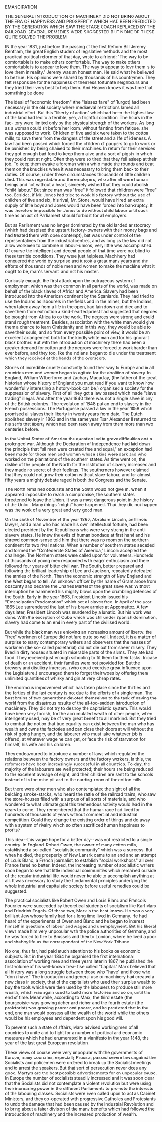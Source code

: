 EMANCIPATION

THE GENERAL INTRODUCTION OF MACHINERY
DID NOT BRING ABOUT THE ERA OF
HAPPINESS AND PROSPERITY WHICH
HAD BEEN PREDICTED BY THE GENERATION
WHICH SAW THE STAGE COACH REPLACED
BY THE RAILROAD. SEVERAL
REMEDIES WERE SUGGESTED BUT NONE
OF THESE QUITE SOLVED THE PROBLEM


IN the year 1831, just before the passing of the first Reform
Bill Jeremy Bentham, the great English student of legislative
methods and the most practical political reformer of that
day, wrote to a friend: "The way to be comfortable is to
make others comfortable. The way to make others comfortable
is to appear to love them. The way to appear to love them
is to love them in reality." Jeremy was an honest man. He
said what he believed to be true. His opinions were shared by
thousands of his countrymen. They felt responsible for the
happiness of their less fortunate neighbours and they tried
their very best to help them. And Heaven knows it was time
that something be done!

The ideal of "economic freedom" (the "laissez faire" of
Turgot) had been necessary in the old society where mediaeval
restrictions lamed all industrial effort. But this "liberty of
action" which had been the highest law of the land had led to
a terrible, yea, a frightful condition. The hours in the fac-
tory were limited only by the physical strength of the workers.
As long as a woman could sit before her loom, without
fainting from fatigue, she was supposed to work. Children of
five and six were taken to the cotton mills, to save them from
the dangers of the street and a life of idleness. A law had
been passed which forced the children of paupers to go to work
or be punished by being chained to their machines. In return
for their services they got enough bad food to keep them alive
and a sort of pigsty in which they could rest at night. Often
they were so tired that they fell asleep at their job. To keep
them awake a foreman with a whip made the rounds and beat
them on the knuckles when it was necessary to bring them back
to their duties. Of course, under these circumstances thousands
of little children died. This was regrettable and the employers,
who after all were human beings and not without a heart, sincerely
wished that they could abolish "child labour." But since
man was "free" it followed that children were "free" too.
Besides, if Mr. Jones had tried to work his factory without the
use of children of five and six, his rival, Mr. Stone, would have
hired an extra supply of little boys and Jones would have been
forced into bankruptcy. It was therefore impossible for Jones
to do without child labour until such time as an act of Parliament
should forbid it for all employers.

But as Parliament was no longer dominated by the old
landed aristocracy (which had despised the upstart factory-
owners with their money bags and had treated them with open
contempt), but was under control of the representatives from
the industrial centres, and as long as the law did not allow
workmen to combine in labour-unions, very little was accomplished.
Of course the intelligent and decent people of that
time were not blind to these terrible conditions. They were
just helpless. Machinery had conquered the world by surprise
and it took a great many years and the efforts of thousands
of noble men and women to make the machine what it
ought to be, man's servant, and not his master.

Curiously enough, the first attack upon the outrageous
system of employment which was then common in all parts of
the world, was made on behalf of the black slaves of Africa
and America. Slavery had been introduced into the American
continent by the Spaniards. They had tried to use the
Indians as labourers in the fields and in the mines, but the
Indians, when taken away from a life in the open, had lain down
and died and to save them from extinction a kind-hearted priest
had suggested that negroes be brought from Africa to do the
work. The negroes were strong and could stand rough treatment.
Besides, association with the white man would give
them a chance to learn Christianity and in this way, they would
be able to save their souls, and so from every possible point of
view, it would be an excellent arrangement both for the kindly
white man and for his ignorant black brother. But with the
introduction of machinery there had been a greater demand for
cotton and the negroes were forced to work harder than ever
before, and they too, like the Indians, began to die under the
treatment which they received at the hands of the overseers.

Stories of incredible cruelty constantly found their way to
Europe and in all countries men and women began to agitate
for the abolition of slavery. In England, William Wilberforce
and Zachary Macaulay, (the father of the great historian whose
history of England you must read if you want to know how
wonderfully interesting a history-book can be,) organised a
society for the suppression of slavery. First of all they got a
law passed which made "slave trading" illegal. And after the
year 1840 there was not a single slave in any of the British
colonies. The revolution of 1848 put an end to slavery in the
French possessions. The Portuguese passed a law in the year
1858 which promised all slaves their liberty in twenty years
from date. The Dutch abolished slavery in 1863 and in the
same year Tsar Alexander II returned to his serfs that liberty
which had been taken away from them more than two centuries
before.

In the United States of America the question led to grave
difficulties and a prolonged war. Although the Declaration
of Independence had laid down the principle that "all men
were created free and equal," an exception had been made for
those men and women whose skins were dark and who worked
on the plantations of the southern states. As time went on, the
dislike of the people of the North for the institution of slavery
increased and they made no secret of their feelings. The southerners
however claimed that they could not grow their cotton
without slave-labour, and for almost fifty years a mighty debate
raged in both the Congress and the Senate.

The North remained obdurate and the South would not give
in. When it appeared impossible to reach a compromise, the
southern states threatened to leave the Union. It was a most
dangerous point in the history of the Union. Many things
"might" have happened. That they did not happen was the
work of a very great and very good man.

On the sixth of November of the year 1860, Abraham Lincoln,
an Illinois lawyer, and a man who had made his own intellectual
fortune, had been elected president by the Republicans
who were very strong in the anti-slavery states. He
knew the evils of human bondage at first hand and his shrewd
common-sense told him that there was no room on the northern
continent for two rival nations. When a number of southern
states seceded and formed the "Confederate States of America,"
Lincoln accepted the challenge. The Northern states
were called upon for volunteers. Hundreds of thousands of
young men responded with eager enthusiasm and there followed
four years of bitter civil war. The South, better prepared
and following the brilliant leadership of Lee and Jackson,
repeatedly defeated the armies of the North. Then the
economic strength of New England and the West began to
tell. An unknown officer by the name of Grant arose from obscurity
and became the Charles Martel of the great slave war.
Without interruption he hammered his mighty blows upon the
crumbling defences of the South. Early in the year 1863,
President Lincoln issued his "Emancipation Proclamation"
which set all slaves free. In April of the year 1865 Lee
surrendered the last of his brave armies at Appomattox. A few
days later, President Lincoln was murdered by a lunatic. But
his work was done. With the exception of Cuba which was
still under Spanish domination, slavery had come to an end in
every part of the civilised world.

But while the black man was enjoying an increasing amount
of liberty, the "free" workmen of Europe did not fare quite so
well. Indeed, it is a matter of surprise to many contemporary
writers and observers that the masses of workmen (the so-
called proletariat) did not die out from sheer misery. They
lived in dirty houses situated in miserable parts of the slums.
They ate bad food. They received just enough schooling to
fit them for their tasks. In case of death or an accident, their
families were not provided for. But the brewery and distillery
interests, (who could exercise great influence upon the Legislature,)
encouraged them to forget their woes by offering them
unlimited quantities of whisky and gin at very cheap rates.

The enormous improvement which has taken place since the
thirties and the forties of the last century is not due to the efforts
of a single man. The best brains of two generations devoted
themselves to the task of saving the world from the disastrous
results of the all-too-sudden introduction of machinery.
They did not try to destroy the capitalistic system. This would
have been very foolish, for the accumulated wealth of other
people, when intelligently used, may be of very great benefit
to all mankind. But they tried to combat the notion that true
equality can exist between the man who has wealth and owns
the factories and can close their doors at will without the risk
of going hungry, and the labourer who must take whatever job
is offered, at whatever wage he can get, or face the risk of
starvation for himself, his wife and his children.

They endeavoured to introduce a number of laws which regulated
the relations between the factory owners and the factory
workers. In this, the reformers have been increasingly
successful in all countries. To-day, the majority of the labourers
are well protected; their hours are being reduced to the
excellent average of eight, and their children are sent to the
schools instead of to the mine pit and to the carding-room of
the cotton mills.

But there were other men who also contemplated the sight
of all the belching smoke-stacks, who heard the rattle of the
railroad trains, who saw the store-houses filled with a surplus
of all sorts of materials, and who wondered to what ultimate
goal this tremendous activity would lead in the years to come.
They remembered that the human race had lived for hundreds
of thousands of years without commercial and industrial competition.
Could they change the existing order of things and
do away with a system of rivalry which so often sacrificed human
happiness to profits?

This idea--this vague hope for a better day--was not restricted
to a single country. In England, Robert Owen, the
owner of many cotton mills, established a so-called "socialistic
community" which was a success. But when he died, the prosperity
of New Lanark came to an end and an attempt of Louis
Blanc, a French journalist, to establish "social workshops"
all over France fared no better. Indeed, the increasing number
of socialistic writers soon began to see that little individual
communities which remained outside of the regular industrial
life, would never be able to accomplish anything at all. It
was necessary to study the fundamental principles underlying
the whole industrial and capitalistic society before useful remedies
could be suggested.

The practical socialists like Robert Owen and Louis
Blanc and Francois Fournier were succeeded by theoretical
students of socialism like Karl Marx and Friedrich Engels. Of
these two, Marx is the best known. He was a very brilliant
Jew whose family had for a long time lived in Germany. He
had heard of the experiments of Owen and Blanc and he began
to interest himself in questions of labour and wages and
unemployment. But his liberal views made him very unpopular
with the police authorities of Germany, and he was forced to
flee to Brussels and then to London, where he lived a poor and
shabby life as the correspondent of the New York Tribune.

No one, thus far, had paid much attention to his books on
economic subjects. But in the year 1864 he organised the first
international association of working men and three years later
in 1867, he published the first volume of his well-known trea-
tise called "Capital." Marx believed that all history was a
long struggle between those who "have" and those who "don't
have." The introduction and general use of machinery had
created a new class in society, that of the capitalists who used
their surplus wealth to buy the tools which were then used by
the labourers to produce still more wealth, which was again used
to build more factories and so on, until the end of time. Meanwhile,
according to Marx, the third estate (the bourgeoisie)
was growing richer and richer and the fourth estate (the proletariat)
was growing poorer and poorer, and he predicted that
in the end, one man would possess all the wealth of the world
while the others would be his employees and dependent upon
his good will.

To prevent such a state of affairs, Marx advised working
men of all countries to unite and to fight for a number of political
and economic measures which he had enumerated in a Manifesto
in the year 1848, the year of the last great European
revolution.

These views of course were very unpopular with the governments
of Europe, many countries, especially Prussia, passed
severe laws against the Socialists and policemen were ordered
to break up the Socialist meetings and to arrest the speakers.
But that sort of persecution never does any good. Martyrs
are the best possible advertisements for an unpopular cause.
In Europe the number of socialists steadily increased and it
was soon clear that the Socialists did not contemplate a violent
revolution but were using their increasing power in the different
Parliaments to promote the interests of the labouring
classes. Socialists were even called upon to act as Cabinet
Ministers, and they co-operated with progressive Catholics and
Protestants to undo the damage that had been caused by the
Industrial Revolution and to bring about a fairer division of
the many benefits which had followed the introduction of machinery
and the increased production of wealth.